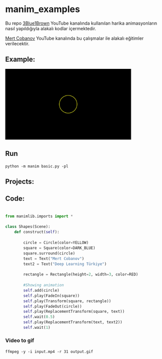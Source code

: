 # manim_examples
Bu repo [3Blue1Brown](www.youtube.com/3Blue1Brown) YouTube kanalında kullanılan harika animasyonların nasıl yapıldığıyla alakalı kodlar içermektedir.

[Mert Cobanov](www.youtube.com/MertCobanov) YouTube kanalında bu çalışmalar ile alakalı eğitimler verilecektir.

## Example: 

<img src="img/Shapes.gif" width="400">

## Run 
`python -m manim basic.py -pl`

## Projects:


## Code:
```python

from manimlib.imports import *

class Shapes(Scene):
    def construct(self):

        circle = Circle(color=YELLOW)
        square = Square(color=DARK_BLUE)
        square.surround(circle)
        text = Text("Mert Cobanov")
        text2 = Text("Deep Learning Türkiye")

        rectangle = Rectangle(height=2, width=3, color=RED)

        #Showing animation
        self.add(circle)
        self.play(FadeIn(square))
        self.play(Transform(square, rectangle))
        self.play(FadeOut(circle))
        self.play(ReplacementTransform(square, text))
        self.wait(0.5)
        self.play(ReplacementTransform(text, text2))
        self.wait(1)

```

### Video to gif 

`ffmpeg -y -i input.mp4 -r 31 output.gif`